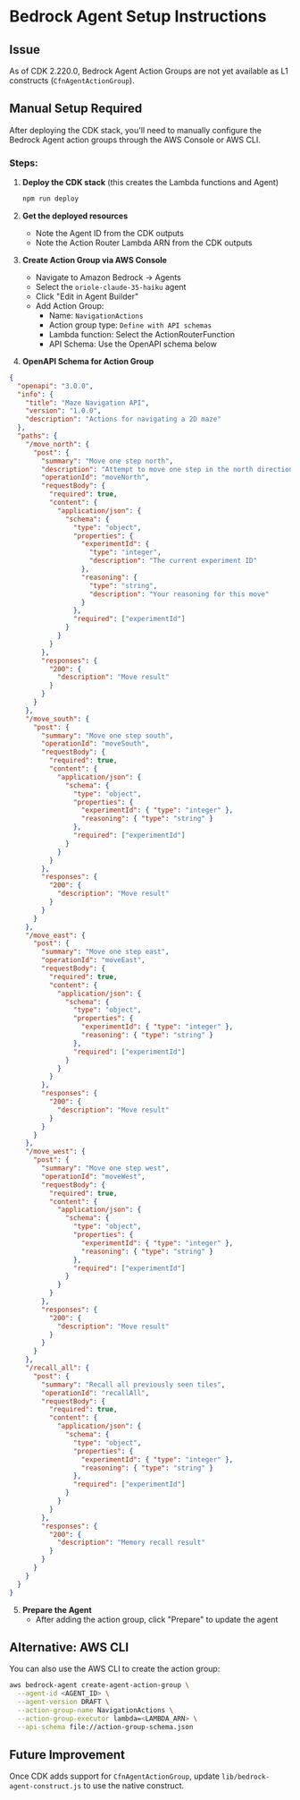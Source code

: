 # Bedrock Agent Setup Instructions

## Issue
As of CDK 2.220.0, Bedrock Agent Action Groups are not yet available as L1 constructs (`CfnAgentActionGroup`).

## Manual Setup Required

After deploying the CDK stack, you'll need to manually configure the Bedrock Agent action groups through the AWS Console or AWS CLI.

### Steps:

1. **Deploy the CDK stack** (this creates the Lambda functions and Agent)
   ```bash
   npm run deploy
   ```

2. **Get the deployed resources**
   - Note the Agent ID from the CDK outputs
   - Note the Action Router Lambda ARN from the CDK outputs

3. **Create Action Group via AWS Console**
   - Navigate to Amazon Bedrock → Agents
   - Select the `oriole-claude-35-haiku` agent
   - Click "Edit in Agent Builder"
   - Add Action Group:
     - Name: `NavigationActions`
     - Action group type: `Define with API schemas`
     - Lambda function: Select the ActionRouterFunction
     - API Schema: Use the OpenAPI schema below

4. **OpenAPI Schema for Action Group**

```json
{
  "openapi": "3.0.0",
  "info": {
    "title": "Maze Navigation API",
    "version": "1.0.0",
    "description": "Actions for navigating a 2D maze"
  },
  "paths": {
    "/move_north": {
      "post": {
        "summary": "Move one step north",
        "description": "Attempt to move one step in the north direction (negative Y)",
        "operationId": "moveNorth",
        "requestBody": {
          "required": true,
          "content": {
            "application/json": {
              "schema": {
                "type": "object",
                "properties": {
                  "experimentId": {
                    "type": "integer",
                    "description": "The current experiment ID"
                  },
                  "reasoning": {
                    "type": "string",
                    "description": "Your reasoning for this move"
                  }
                },
                "required": ["experimentId"]
              }
            }
          }
        },
        "responses": {
          "200": {
            "description": "Move result"
          }
        }
      }
    },
    "/move_south": {
      "post": {
        "summary": "Move one step south",
        "operationId": "moveSouth",
        "requestBody": {
          "required": true,
          "content": {
            "application/json": {
              "schema": {
                "type": "object",
                "properties": {
                  "experimentId": { "type": "integer" },
                  "reasoning": { "type": "string" }
                },
                "required": ["experimentId"]
              }
            }
          }
        },
        "responses": {
          "200": {
            "description": "Move result"
          }
        }
      }
    },
    "/move_east": {
      "post": {
        "summary": "Move one step east",
        "operationId": "moveEast",
        "requestBody": {
          "required": true,
          "content": {
            "application/json": {
              "schema": {
                "type": "object",
                "properties": {
                  "experimentId": { "type": "integer" },
                  "reasoning": { "type": "string" }
                },
                "required": ["experimentId"]
              }
            }
          }
        },
        "responses": {
          "200": {
            "description": "Move result"
          }
        }
      }
    },
    "/move_west": {
      "post": {
        "summary": "Move one step west",
        "operationId": "moveWest",
        "requestBody": {
          "required": true,
          "content": {
            "application/json": {
              "schema": {
                "type": "object",
                "properties": {
                  "experimentId": { "type": "integer" },
                  "reasoning": { "type": "string" }
                },
                "required": ["experimentId"]
              }
            }
          }
        },
        "responses": {
          "200": {
            "description": "Move result"
          }
        }
      }
    },
    "/recall_all": {
      "post": {
        "summary": "Recall all previously seen tiles",
        "operationId": "recallAll",
        "requestBody": {
          "required": true,
          "content": {
            "application/json": {
              "schema": {
                "type": "object",
                "properties": {
                  "experimentId": { "type": "integer" },
                  "reasoning": { "type": "string" }
                },
                "required": ["experimentId"]
              }
            }
          }
        },
        "responses": {
          "200": {
            "description": "Memory recall result"
          }
        }
      }
    }
  }
}
```

5. **Prepare the Agent**
   - After adding the action group, click "Prepare" to update the agent

## Alternative: AWS CLI

You can also use the AWS CLI to create the action group:

```bash
aws bedrock-agent create-agent-action-group \
  --agent-id <AGENT_ID> \
  --agent-version DRAFT \
  --action-group-name NavigationActions \
  --action-group-executor lambda=<LAMBDA_ARN> \
  --api-schema file://action-group-schema.json
```

## Future Improvement

Once CDK adds support for `CfnAgentActionGroup`, update `lib/bedrock-agent-construct.js` to use the native construct.
